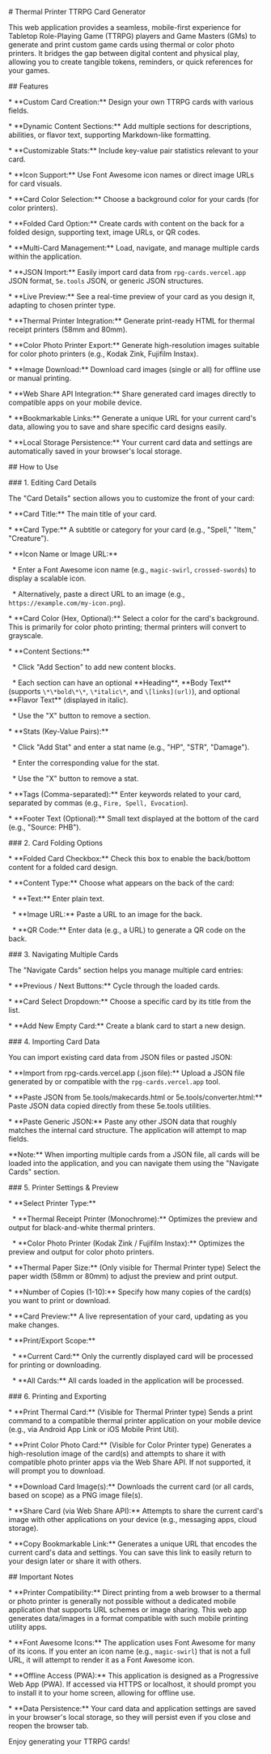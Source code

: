 \# Thermal Printer TTRPG Card Generator



This web application provides a seamless, mobile-first experience for Tabletop Role-Playing Game (TTRPG) players and Game Masters (GMs) to generate and print custom game cards using thermal or color photo printers. It bridges the gap between digital content and physical play, allowing you to create tangible tokens, reminders, or quick references for your games.



\## Features



\* \*\*Custom Card Creation:\*\* Design your own TTRPG cards with various fields.



\* \*\*Dynamic Content Sections:\*\* Add multiple sections for descriptions, abilities, or flavor text, supporting Markdown-like formatting.



\* \*\*Customizable Stats:\*\* Include key-value pair statistics relevant to your card.



\* \*\*Icon Support:\*\* Use Font Awesome icon names or direct image URLs for card visuals.



\* \*\*Card Color Selection:\*\* Choose a background color for your cards (for color printers).



\* \*\*Folded Card Option:\*\* Create cards with content on the back for a folded design, supporting text, image URLs, or QR codes.



\* \*\*Multi-Card Management:\*\* Load, navigate, and manage multiple cards within the application.



\* \*\*JSON Import:\*\* Easily import card data from `rpg-cards.vercel.app` JSON format, `5e.tools` JSON, or generic JSON structures.



\* \*\*Live Preview:\*\* See a real-time preview of your card as you design it, adapting to chosen printer type.



\* \*\*Thermal Printer Integration:\*\* Generate print-ready HTML for thermal receipt printers (58mm and 80mm).



\* \*\*Color Photo Printer Export:\*\* Generate high-resolution images suitable for color photo printers (e.g., Kodak Zink, Fujifilm Instax).



\* \*\*Image Download:\*\* Download card images (single or all) for offline use or manual printing.



\* \*\*Web Share API Integration:\*\* Share generated card images directly to compatible apps on your mobile device.



\* \*\*Bookmarkable Links:\*\* Generate a unique URL for your current card's data, allowing you to save and share specific card designs easily.



\* \*\*Local Storage Persistence:\*\* Your current card data and settings are automatically saved in your browser's local storage.



\## How to Use



\### 1. Editing Card Details



The "Card Details" section allows you to customize the front of your card:



\* \*\*Card Title:\*\* The main title of your card.



\* \*\*Card Type:\*\* A subtitle or category for your card (e.g., "Spell," "Item," "Creature").



\* \*\*Icon Name or Image URL:\*\*



&nbsp;   \* Enter a Font Awesome icon name (e.g., `magic-swirl`, `crossed-swords`) to display a scalable icon.



&nbsp;   \* Alternatively, paste a direct URL to an image (e.g., `https://example.com/my-icon.png`).



\* \*\*Card Color (Hex, Optional):\*\* Select a color for the card's background. This is primarily for color photo printing; thermal printers will convert to grayscale.



\* \*\*Content Sections:\*\*



&nbsp;   \* Click "Add Section" to add new content blocks.



&nbsp;   \* Each section can have an optional \*\*Heading\*\*, \*\*Body Text\*\* (supports `\*\*bold\*\*`, `\*italic\*`, and `\[links](url)`), and optional \*\*Flavor Text\*\* (displayed in italic).



&nbsp;   \* Use the "X" button to remove a section.



\* \*\*Stats (Key-Value Pairs):\*\*



&nbsp;   \* Click "Add Stat" and enter a stat name (e.g., "HP", "STR", "Damage").



&nbsp;   \* Enter the corresponding value for the stat.



&nbsp;   \* Use the "X" button to remove a stat.



\* \*\*Tags (Comma-separated):\*\* Enter keywords related to your card, separated by commas (e.g., `Fire, Spell, Evocation`).



\* \*\*Footer Text (Optional):\*\* Small text displayed at the bottom of the card (e.g., "Source: PHB").



\### 2. Card Folding Options



\* \*\*Folded Card Checkbox:\*\* Check this box to enable the back/bottom content for a folded card design.



\* \*\*Content Type:\*\* Choose what appears on the back of the card:



&nbsp;   \* \*\*Text:\*\* Enter plain text.



&nbsp;   \* \*\*Image URL:\*\* Paste a URL to an image for the back.



&nbsp;   \* \*\*QR Code:\*\* Enter data (e.g., a URL) to generate a QR code on the back.



\### 3. Navigating Multiple Cards



The "Navigate Cards" section helps you manage multiple card entries:



\* \*\*Previous / Next Buttons:\*\* Cycle through the loaded cards.



\* \*\*Card Select Dropdown:\*\* Choose a specific card by its title from the list.



\* \*\*Add New Empty Card:\*\* Create a blank card to start a new design.



\### 4. Importing Card Data



You can import existing card data from JSON files or pasted JSON:



\* \*\*Import from rpg-cards.vercel.app (.json file):\*\* Upload a JSON file generated by or compatible with the `rpg-cards.vercel.app` tool.



\* \*\*Paste JSON from 5e.tools/makecards.html or 5e.tools/converter.html:\*\* Paste JSON data copied directly from these 5e.tools utilities.



\* \*\*Paste Generic JSON:\*\* Paste any other JSON data that roughly matches the internal card structure. The application will attempt to map fields.



\*\*Note:\*\* When importing multiple cards from a JSON file, all cards will be loaded into the application, and you can navigate them using the "Navigate Cards" section.



\### 5. Printer Settings \& Preview



\* \*\*Select Printer Type:\*\*



&nbsp;   \* \*\*Thermal Receipt Printer (Monochrome):\*\* Optimizes the preview and output for black-and-white thermal printers.



&nbsp;   \* \*\*Color Photo Printer (Kodak Zink / Fujifilm Instax):\*\* Optimizes the preview and output for color photo printers.



\* \*\*Thermal Paper Size:\*\* (Only visible for Thermal Printer type) Select the paper width (58mm or 80mm) to adjust the preview and print output.



\* \*\*Number of Copies (1-10):\*\* Specify how many copies of the card(s) you want to print or download.



\* \*\*Card Preview:\*\* A live representation of your card, updating as you make changes.



\* \*\*Print/Export Scope:\*\*



&nbsp;   \* \*\*Current Card:\*\* Only the currently displayed card will be processed for printing or downloading.



&nbsp;   \* \*\*All Cards:\*\* All cards loaded in the application will be processed.



\### 6. Printing and Exporting



\* \*\*Print Thermal Card:\*\* (Visible for Thermal Printer type) Sends a print command to a compatible thermal printer application on your mobile device (e.g., via Android App Link or iOS Mobile Print Util).



\* \*\*Print Color Photo Card:\*\* (Visible for Color Printer type) Generates a high-resolution image of the card(s) and attempts to share it with compatible photo printer apps via the Web Share API. If not supported, it will prompt you to download.



\* \*\*Download Card Image(s):\*\* Downloads the current card (or all cards, based on scope) as a PNG image file(s).



\* \*\*Share Card (via Web Share API):\*\* Attempts to share the current card's image with other applications on your device (e.g., messaging apps, cloud storage).



\* \*\*Copy Bookmarkable Link:\*\* Generates a unique URL that encodes the current card's data and settings. You can save this link to easily return to your design later or share it with others.



\## Important Notes



\* \*\*Printer Compatibility:\*\* Direct printing from a web browser to a thermal or photo printer is generally not possible without a dedicated mobile application that supports URL schemes or image sharing. This web app generates data/images in a format compatible with such mobile printing utility apps.



\* \*\*Font Awesome Icons:\*\* The application uses Font Awesome for many of its icons. If you enter an icon name (e.g., `magic-swirl`) that is not a full URL, it will attempt to render it as a Font Awesome icon.



\* \*\*Offline Access (PWA):\*\* This application is designed as a Progressive Web App (PWA). If accessed via HTTPS or localhost, it should prompt you to install it to your home screen, allowing for offline use.



\* \*\*Data Persistence:\*\* Your card data and application settings are saved in your browser's local storage, so they will persist even if you close and reopen the browser tab.



Enjoy generating your TTRPG cards!


